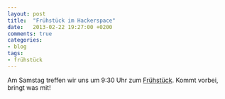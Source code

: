 ```yaml
---
layout: post
title:  "Frühstück im Hackerspace"
date:   2013-02-22 19:27:00 +0200
comments: true
categories:
- blog
tags:
- frühstück
---
```


Am Samstag treffen wir uns um 9:30 Uhr zum [Frühstück](https://chaotikum.org/ag:techfrueh). Kommt vorbei, bringt was mit!
